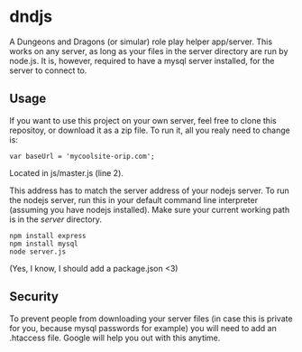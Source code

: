 # dndjs
A Dungeons and Dragons (or simular) role play helper app/server. This works on any server, as long as your files in the server directory are run by node.js. It is, however, required to have a mysql server installed, for the server to connect to.

## Usage
If you want to use this project on your own server, feel free to clone this repositoy, or download it as a zip file. To run it, all you realy need to change is:
```
var baseUrl = 'mycoolsite-orip.com';
```
Located in js/master.js (line 2).


This address has to match the server address of your nodejs server. To run the nodejs server, run this in your default command line interpreter (assuming you have nodejs installed). Make sure your current working path is in the *server* directory.
```
npm install express
npm install mysql
node server.js
```
(Yes, I know, I should add a package.json <3)

## Security
To prevent people from downloading your server files (in case this is private for you, because mysql passwords for example) you will need to add an .htaccess file. Google will help you out with this anytime.
